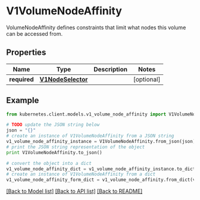 # V1VolumeNodeAffinity

VolumeNodeAffinity defines constraints that limit what nodes this volume can be accessed from.

## Properties
Name | Type | Description | Notes
------------ | ------------- | ------------- | -------------
**required** | [**V1NodeSelector**](V1NodeSelector.md) |  | [optional] 

## Example

```python
from kubernetes.client.models.v1_volume_node_affinity import V1VolumeNodeAffinity

# TODO update the JSON string below
json = "{}"
# create an instance of V1VolumeNodeAffinity from a JSON string
v1_volume_node_affinity_instance = V1VolumeNodeAffinity.from_json(json)
# print the JSON string representation of the object
print V1VolumeNodeAffinity.to_json()

# convert the object into a dict
v1_volume_node_affinity_dict = v1_volume_node_affinity_instance.to_dict()
# create an instance of V1VolumeNodeAffinity from a dict
v1_volume_node_affinity_form_dict = v1_volume_node_affinity.from_dict(v1_volume_node_affinity_dict)
```
[[Back to Model list]](../README.md#documentation-for-models) [[Back to API list]](../README.md#documentation-for-api-endpoints) [[Back to README]](../README.md)


